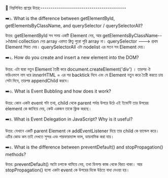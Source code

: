 📌 নিম্নলিখিত প্রশ্নের উত্তর:------------------------------------------

➡️১. What is the difference between getElementById, getElementsByClassName, and querySelector / querySelectorAll?

উত্তর: getElementById সব সময় একটি Element দেয়, আর getElementsByClassName-->html collection দেয় array এরমত ক্নিতু পুরো পুরি array না। querySelector ---> প্রথম Element পিরত দেয়। querySelectorAll এটা nodelist এর মতন সব Element দেয়।

➡️২. How do you create and insert a new element into the DOM?

উত্তর: এটা দ্বারা নতুন Element তৈরী করে document.createElement('div') । তারপর ঐ ভরিএভলে নাম ধরে innerHTML = এর পর backtick দিবে এবং যে Element নতুন করে তৈরী করতে চায় সেটা দিবে, তারপর appendChild করবে।

➡️৩. What is Event Bubbling and how does it work?

উত্তর: কোন একটা event গটা তথা, child থেকে parent পর্যন্ত উপরে উঠে এই ইভেন্টি তার উপরের element কে জানিয়ে দেয়, কেউ একজন তাকে ক্লিক করছে।

➡️৪. What is Event Delegation in JavaScript? Why is it useful?

উত্তর: যেখানে একটি parent Element কে addEventListener দিয়ে তার child কে হ্যান্ডেল করে। এটির কোড কম তাই দেখতে সুন্দর এবং পারফারম্যান্স ভাল, ডায়নামিক করা যায়।

➡️৫. What is the difference between preventDefault() and stopPropagation() methods?

উত্তর: preventDefault() অটো চলাকে থামিয়ে দেয়, তথা ডিফল্ড কাজ থেকে বিরত থাকা। আর stopPropagation() হলো একটা event কে উপরের দিকে উঠতে বাধা দেওয়া হয়।
